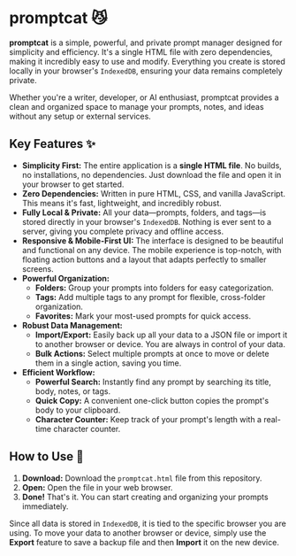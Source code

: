 # promptcat 😼

**promptcat** is a simple, powerful, and private prompt manager designed for simplicity and efficiency. It's a single HTML file with zero dependencies, making it incredibly easy to use and modify. Everything you create is stored locally in your browser's `IndexedDB`, ensuring your data remains completely private.

Whether you're a writer, developer, or AI enthusiast, promptcat provides a clean and organized space to manage your prompts, notes, and ideas without any setup or external services.

## Key Features ✨

*   **Simplicity First:** The entire application is a **single HTML file**. No builds, no installations, no dependencies. Just download the file and open it in your browser to get started.
*   **Zero Dependencies:** Written in pure HTML, CSS, and vanilla JavaScript. This means it's fast, lightweight, and incredibly robust.
*   **Fully Local & Private:** All your data—prompts, folders, and tags—is stored directly in your browser's `IndexedDB`. Nothing is ever sent to a server, giving you complete privacy and offline access.
*   **Responsive & Mobile-First UI:** The interface is designed to be beautiful and functional on any device. The mobile experience is top-notch, with floating action buttons and a layout that adapts perfectly to smaller screens.
*   **Powerful Organization:**
    *   **Folders:** Group your prompts into folders for easy categorization.
    *   **Tags:** Add multiple tags to any prompt for flexible, cross-folder organization.
    *   **Favorites:** Mark your most-used prompts for quick access.
*   **Robust Data Management:**
    *   **Import/Export:** Easily back up all your data to a JSON file or import it to another browser or device. You are always in control of your data.
    *   **Bulk Actions:** Select multiple prompts at once to move or delete them in a single action, saving you time.
*   **Efficient Workflow:**
    *   **Powerful Search:** Instantly find any prompt by searching its title, body, notes, or tags.
    *   **Quick Copy:** A convenient one-click button copies the prompt's body to your clipboard.
    *   **Character Counter:** Keep track of your prompt's length with a real-time character counter.

## How to Use 🚀

1.  **Download:** Download the `promptcat.html` file from this repository.
2.  **Open:** Open the file in your web browser.
3.  **Done!** That's it. You can start creating and organizing your prompts immediately.

Since all data is stored in `IndexedDB`, it is tied to the specific browser you are using. To move your data to another browser or device, simply use the **Export** feature to save a backup file and then **Import** it on the new device.
